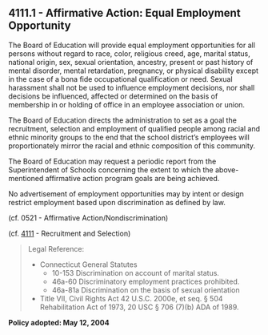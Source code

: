 ## 4111.1 - Affirmative Action: Equal Employment Opportunity

The Board of Education will provide equal employment opportunities for all persons without regard to race, color, religious creed, age, marital status, national origin, sex, sexual orientation, ancestry, present or past history of mental disorder, mental retardation, pregnancy, or physical disability except in the case of a bona fide occupational qualification or need.  Sexual harassment shall not be used to influence employment decisions, nor shall decisions be influenced, affected or determined on the basis of membership in or holding of office in an employee association or union.

The Board of Education directs the administration to set as a goal the recruitment, selection and employment of qualified people among racial and ethnic minority groups to the end that the school district’s employees will proportionately mirror the racial and ethnic composition of this community.

The Board of Education may request a periodic report from the Superintendent of Schools concerning the extent to which the above-mentioned affirmative action program goals are being achieved.

No advertisement of employment opportunities may by intent or design restrict employment based upon discrimination as defined by law.

(cf. 0521 - Affirmative Action/Nondiscrimination)

(cf. [4111](4111.md) - Recruitment and Selection)

> Legal Reference: 
> 
> * Connecticut General Statutes
>   * 10-153 Discrimination on account of marital status.
>   * 46a-60 Discriminatory employment practices prohibited.
>   * 46a-81a Discrimination on the basis of sexual orientation
> * Title VII, Civil Rights Act 42 U.S.C. 2000e, et seq. § 504 Rehabilitation Act of 1973, 20 USC § 706 (7)(b) ADA of 1989.

**Policy adopted:  May 12, 2004**
